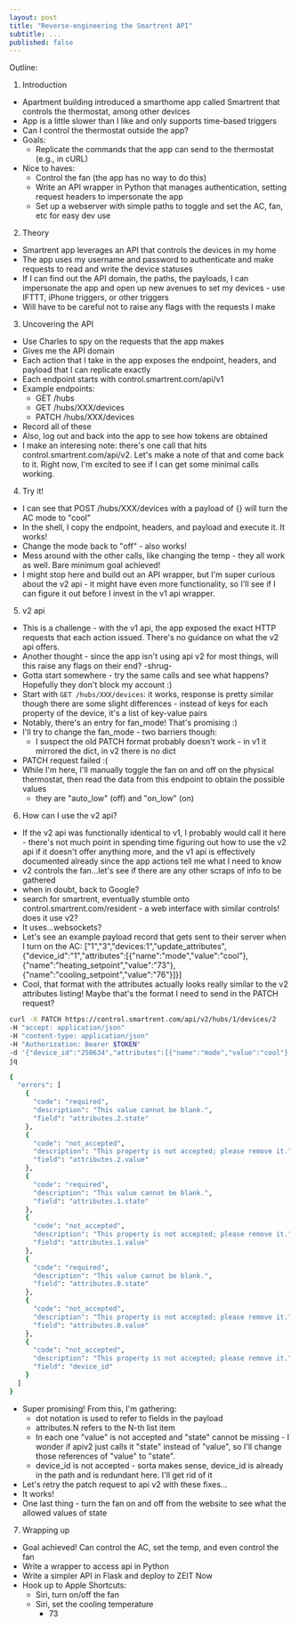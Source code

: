 ```yaml
---
layout: post
title: "Reverse-engineering the Smartrent API"
subtitle: ...
published: false
---
```


Outline:

1. Introduction
- Apartment building introduced a smarthome app called Smartrent that controls the thermostat, among other devices
- App is a little slower than I like and only supports time-based triggers
- Can I control the thermostat outside the app?
- Goals:
    - Replicate the commands that the app can send to the thermostat (e.g., in cURL)
- Nice to haves:
    - Control the fan (the app has no way to do this)
    - Write an API wrapper in Python that manages authentication, setting request headers to impersonate the app
    - Set up a webserver with simple paths to toggle and set the AC, fan, etc for easy dev use

2. Theory
- Smartrent app leverages an API that controls the devices in my home
- The app uses my username and password to authenticate and make requests to read and write the device statuses
- If I can find out the API domain, the paths, the payloads, I can impersonate the app and open up new avenues to set my devices - use IFTTT, iPhone triggers, or other triggers
- Will have to be careful not to raise any flags with the requests I make

3. Uncovering the API
- Use Charles to spy on the requests that the app makes
- Gives me the API domain
- Each action that I take in the app exposes the endpoint, headers, and payload that I can replicate exactly
- Each endpoint starts with control.smartrent.com/api/v1
- Example endpoints:
    - GET /hubs
    - GET /hubs/XXX/devices
    - PATCH /hubs/XXX/devices
- Record all of these
- Also, log out and back into the app to see how tokens are obtained
- I make an interesing note: there's one call that hits control.smartrent.com/api/v2. Let's make a note of that and come back to it. Right now, I'm excited to see if I can get some minimal calls working.

4. Try it!
- I can see that POST /hubs/XXX/devices with a payload of {} will turn the AC mode to "cool"
- In the shell, I copy the endpoint, headers, and payload and execute it. It works!
- Change the mode back to "off" - also works!
- Mess around with the other calls, like changing the temp - they all work as well. Bare minimum goal achieved!
- I might stop here and build out an API wrapper, but I'm super curious about the v2 api - it might have even more functionality, so I'll see if I can figure it out before I invest in the v1 api wrapper.

5. v2 api
- This is a challenge - with the v1 api, the app exposed the exact HTTP requests that each action issued. There's no guidance on what the v2 api offers.
- Another thought - since the app isn't using api v2 for most things, will this raise any flags on their end? -shrug-
- Gotta start somewhere - try the same calls and see what happens? Hopefully they don't block my account :)
- Start with `GET /hubs/XXX/devices`: it works, response is pretty similar though there are some slight differences - instead of keys for each property of the device, it's a list of key-value pairs
- Notably, there's an entry for fan_mode! That's promising :)
- I'll try to change the fan_mode - two barriers though:
    - I suspect the old PATCH format probably doesn't work - in v1 it mirrored the dict, in v2 there is no dict
- PATCH request failed :(
- While I'm here, I'll manually toggle the fan on and off on the physical thermostat, then read the data from this endpoint to obtain the possible values
    - they are "auto_low" (off) and "on_low" (on)

6. How can I use the v2 api?
- If the v2 api was functionally identical to v1, I probably would call it here - there's not much point in spending time figuring out how to use the v2 api if it doesn't offer anything more, and the v1 api is effectively documented already since the app actions tell me what I need to know
- v2 controls the fan...let's see if there are any other scraps of info to be gathered
- when in doubt, back to Google?
- search for smartrent, eventually stumble onto control.smartrent.com/resident - a web interface with similar controls! does it use v2?
- It uses...websockets?
- Let's see an example payload record that gets sent to their server when I turn on the AC: ["1","3","devices:1","update_attributes",{"device_id":"1","attributes":[{"name":"mode","value":"cool"},{"name":"heating_setpoint","value":"73"},{"name":"cooling_setpoint","value":"76"}]}]
- Cool, that format with the attributes actually looks really similar to the v2 attributes listing! Maybe that's the format I need to send in the PATCH request?

```bash
curl -X PATCH https://control.smartrent.com/api/v2/hubs/1/devices/2
-H "accept: application/json"
-H "content-type: application/json"
-H "Authorization: Bearer $TOKEN"
-d '{"device_id":"250634","attributes":[{"name":"mode","value":"cool"},{"name":"heating_setpoint","value":"68"},{"name":"cooling_setpoint","value":"76"}]}' |
jq

{
  "errors": [
    {
      "code": "required",
      "description": "This value cannot be blank.",
      "field": "attributes.2.state"
    },
    {
      "code": "not_accepted",
      "description": "This property is not accepted; please remove it.",
      "field": "attributes.2.value"
    },
    {
      "code": "required",
      "description": "This value cannot be blank.",
      "field": "attributes.1.state"
    },
    {
      "code": "not_accepted",
      "description": "This property is not accepted; please remove it.",
      "field": "attributes.1.value"
    },
    {
      "code": "required",
      "description": "This value cannot be blank.",
      "field": "attributes.0.state"
    },
    {
      "code": "not_accepted",
      "description": "This property is not accepted; please remove it.",
      "field": "attributes.0.value"
    },
    {
      "code": "not_accepted",
      "description": "This property is not accepted; please remove it.",
      "field": "device_id"
    }
  ]
}
```
- Super promising! From this, I'm gathering:
    - dot notation is used to refer to fields in the payload
    - attributes.N refers to the N-th list item
    - In each one "value" is not accepted and "state" cannot be missing - I wonder if apiv2 just calls it "state" instead of "value", so I'll change those references of "value" to "state".
    - device_id is not accepted - sorta makes sense, device_id is already in the path and is redundant here. I'll get rid of it
- Let's retry the patch request to api v2 with these fixes...
- It works!
- One last thing - turn the fan on and off from the website to see what the allowed values of state

7. Wrapping up
- Goal achieved! Can control the AC, set the temp, and even control the fan
- Write a wrapper to access api in Python
- Write a simpler API in Flask and deploy to ZEIT Now
- Hook up to Apple Shortcuts:
    - Siri, turn on/off the fan
    - Siri, set the cooling temperature
        - 73
